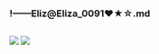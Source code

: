 ### !——Eliz@Eliza_0091❤★☆.md
![]()

![](https://pbs.twimg.com/media/EA4jSfwUcAAdAwN?format=jpg&name=large)
![](https://pbs.twimg.com/media/EA4jSfwU0AE18uE?format=jpg&name=large)
